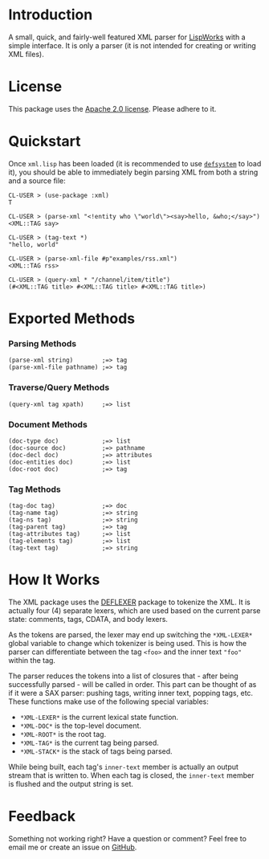 # Introduction

A small, quick, and fairly-well featured XML parser for [LispWorks](http://www.lispworks.com) with a simple interface. It is only a parser (it is not intended for creating or writing XML files).

# License

This package uses the [Apache 2.0 license](http://www.apache.org/licenses/LICENSE-2.0). Please adhere to it.

# Quickstart

Once `xml.lisp` has been loaded (it is recommended to use [`defsystem`](http://www.lispworks.com/documentation/lw445/LWRM/html/lwref-273.htm) to load it), you should be able to immediately begin parsing XML from both a string and a source file:

	CL-USER > (use-package :xml)
	T

	CL-USER > (parse-xml "<!entity who \"world\"><say>hello, &who;</say>")
	<XML::TAG say>

	CL-USER > (tag-text *)
	"hello, world"

	CL-USER > (parse-xml-file #p"examples/rss.xml")
	<XML::TAG rss>

	CL-USER > (query-xml * "/channel/item/title")
	(#<XML::TAG title> #<XML::TAG title> #<XML::TAG title>)

# Exported Methods

### Parsing Methods
	(parse-xml string)        ;=> tag
	(parse-xml-file pathname) ;=> tag

### Traverse/Query Methods

	(query-xml tag xpath)     ;=> list

### Document Methods

	(doc-type doc)            ;=> list
	(doc-source doc)          ;=> pathname
	(doc-decl doc)            ;=> attributes
	(doc-entities doc)        ;=> list
	(doc-root doc)            ;=> tag

### Tag Methods

	(tag-doc tag)             ;=> doc
	(tag-name tag)            ;=> string
	(tag-ns tag)              ;=> string
	(tag-parent tag)          ;=> tag
	(tag-attributes tag)      ;=> list
	(tag-elements tag)        ;=> list
	(tag-text tag)            ;=> string

# How It Works

The XML package uses the [DEFLEXER](http://github.com/massung/lexer) package to tokenize the XML. It is actually four (4) separate lexers, which are used based on the current parse state: comments, tags, CDATA, and body lexers.

As the tokens are parsed, the lexer may end up switching the `*XML-LEXER*` global variable to change which tokenizer is being used. This is how the parser can differentiate between the tag `<foo>` and the inner text `"foo"` within the tag.

The parser reduces the tokens into a list of closures that - after being successfully parsed - will be called in order. This part can be thought of as if it were a SAX parser: pushing tags, writing inner text, popping tags, etc. These functions make use of the following special variables:

* `*XML-LEXER*` is the current lexical state function.
* `*XML-DOC*` is the top-level document.
* `*XML-ROOT*` is the root tag.
* `*XML-TAG*` is the current tag being parsed.
* `*XML-STACK*` is the stack of tags being parsed.

While being built, each tag's `inner-text` member is actually an output stream that is written to. When each tag is closed, the `inner-text` member is flushed and the output string is set.

# Feedback

Something not working right? Have a question or comment? Feel free to email me or create an issue on [GitHub](http://github.com/massung/xml).
